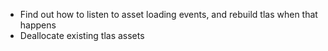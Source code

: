- Find out how to listen to asset loading events, and rebuild tlas when that happens
- Deallocate existing tlas assets